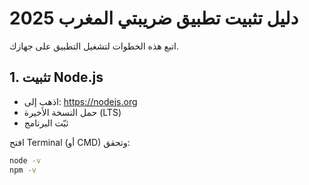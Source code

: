 # دليل تثبيت تطبيق ضريبتي المغرب 2025

اتبع هذه الخطوات لتشغيل التطبيق على جهازك.

## 1. تثبيت Node.js
- اذهب إلى: https://nodejs.org
- حمل النسخة الأخيرة (LTS)
- ثبّت البرنامج

افتح Terminal (أو CMD) وتحقق:
```bash
node -v
npm -v
